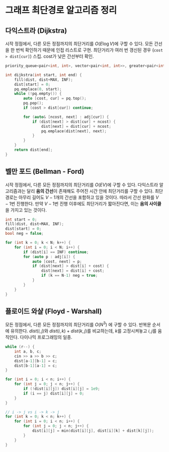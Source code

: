 # 그래프 최단경로 알고리즘 정리

## 다익스트라 (Dijkstra)

시작 정점에서, 다른 모든 정점까지의 최단거리를 $O(E\log V)$에 구할 수 있다. 모든 간선을 한 번씩 확인하기 때문에 인접 리스트로 구현. 최단거리가 여러 번 갱신된 경우 (`cost > dist[cur]`) 스킵. cost가 낮은 간선부터 확인.

```cpp
priority_queue<pair<int, int>, vector<pair<int, int>>, greater<pair<int, int>>> pq;

int dijkstra(int start, int end) {
    fill(dist, dist+MAX, INF);
    dist[start] = 0;
    pq.emplace(0, start);
    while (!pq.empty()) {
        auto [cost, cur] = pq.top();
        pq.pop();
        if (cost > dist[cur]) continue;

        for (auto& [ncost, next] : adj[cur]) {
            if (dist[next] > dist[cur] + ncost) {
                dist[next] = dist[cur] + ncost;
                pq.emplace(dist[next], next);
            }
        }
    }
    return dist[end];
}
```

## 벨만 포드 (Bellman - Ford)

시작 정점에서, 다른 모든 정점까지의 최단거리를 $O(EV)$에 구할 수 있다. 다익스트라 알고리즘과는 달리 **음의 간선**이 존재해도 주어진 시간 안에 최단거리를 구할 수 있다. 최단경로는 아무리 길어도 $V-1$개의 간선을 포함하고 있을 것이다. 따라서 간선 완화를 $V-1$번 진행한다. 만약 $V-1$번 진행 이후에도 최단거리가 짧아진다면, 이는 **음의 사이클**을 가지고 있는 것이다. 

```cpp
int start = 0;
fill(dist, dist+MAX, INF);
dist[start] = 0;
bool neg = false;

for (int k = 0; k < N; k++) {
	for (int i = 0; i < N; i++) {
		if (dist[i] == INF) continue;
		for (auto p : adj[i]) {
			auto [cost, next] = p;
			if (dist[next] > dist[i] + cost) {
				dist[next] = dist[i] + cost;
				if (k == N-1) neg = true;
			}
		}
	}
}
```

## 플로이드 와샬 (Floyd - Warshall)

모든 정점에서, 다른 모든 정점까지의 최단거리를 $O(N^3)$ 에 구할 수 있다.
반복문 순서에 유의한다. $dist(i, j)$와 $dist(i, k) + dist(k, j)$를 비교하는데, $k$를 고정시켜놓고 $i, j$를 움직인다. 다이나믹 프로그래밍의 일종.

```cpp
while (r--) {
	int a, b, c;
	cin >> a >> b >> c;
	dist[a-1][b-1] = c;
	dist[b-1][a-1] = c;
}

for (int i = 0; i < n; i++) {
	for (int j = 0; j < n; j++) {
		if (!dist[i][j]) dist[i][j] = 1e9;
		if (i == j) dist[i][j] = 0;
	}
}

// i -> j vs i -> k -> j
for (int k = 0; k < n; k++) {
	for (int i = 0; i < n; i++) {
		for (int j = 0; j < n; j++) {
			dist[i][j] = min(dist[i][j], dist[i][k] + dist[k][j]);
		}
	}
}
```

